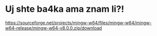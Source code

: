 # Uj shte ba4ka ama znam li?!

https://sourceforge.net/projects/mingw-w64/files/mingw-w64/mingw-w64-release/mingw-w64-v8.0.0.zip/download

